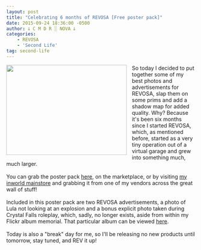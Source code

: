 ```yaml
---
layout: post
title: "Celebrating 6 months of REVOSA [Free poster pack]"
date: 2015-09-24 18:36:00 -0500
author: 𐕣 C M D R ░ NOVA 𐕣
categories:
    - REVOSA
    - 'Second Life'
tag: second-life
---
```


<div style="clear: both; text-align: center;">
<a href="http://4.bp.blogspot.com/-X_VG-x-_iv8/VgRBMm5_uSI/AAAAAAAAANI/LYN5J8jdWxU/s1600/RPPA.png" style="clear: left; float: left; margin-bottom: 1em; margin-right: 1em;"><img border="0" height="240" src="http://4.bp.blogspot.com/-X_VG-x-_iv8/VgRBMm5_uSI/AAAAAAAAANI/LYN5J8jdWxU/s320/RPPA.png" width="320" /></a></div>
So today I decided to put together some of my best photos and advertisements for REVOSA, slap them on some prims and add a shadow map for added quality. Why? Because it's been six months since I started REVOSA, which, as mentioned before, started as a very tiny operation out of a virtual garage and grew into something much, much larger.<br />
<br />
You can grab the poster pack <a href="https://marketplace.secondlife.com/p/Free-REVOSA-Poster-Pack/7789278" target="_blank" rel="noopener">here</a>, on the marketplace, or by visiting <a href="http://maps.secondlife.com/secondlife/Pisces/172/239/29" target="_blank" rel="noopener">my inworld mainstore</a> and grabbing it from one of my vendors across the great wall of stuff!<br />
<br />
Included in this poster pack are two REVOSA advertisements, a photo of Lula not looking at an explosion and a bonus explicit photo taken during Crystal Falls roleplay, which, sadly, no longer exists, aside from within my Flickr album memorial. That particular album can be viewed <a href="https://flic.kr/s/aHskk6mabM" target="_blank" rel="noopener">here</a>.<br />
<br />
Today is also a "break" day for me, so I'll be releasing no new products until tomorrow, stay tuned, and REV it up!